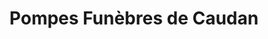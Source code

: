 ---
title: "Pompes Funèbres de Caudan"
url: /caudan/pompes-funebres-de-caudan/
shop: directeurs de funérailles
---